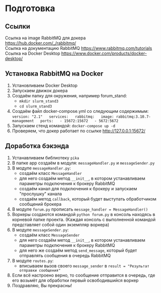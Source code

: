 # Подготовка
## Ссылки
Ссылка на image RabbitMQ для докера https://hub.docker.com/_/rabbitmq/  
Ссылка на документацию RabbitMQ https://www.rabbitmq.com/tutorials  
Ссылка на Docker Desktop https://www.docker.com/products/docker-desktop/

## Установка RabbitMQ на Docker
1. Установливаем Docker Desktop
2. Запускаем движок докера
3. Создаём папку для окружения, например forum_stand:
    - `mkdir slurm_stand3`
    - `cd slurm_stand3`
4. Создаём файл docker-compose.yml со следующим содержимым:  
   `version: "2.1"  
   services:  
     rabbitmq:  
       image: rabbitmq:3.10.7-management  
       ports:  
         - 15672:15672  
         - 5672:5672
   `
5. Запускаем стенд командой: `docker-compose up -d`
6. Проверяем, что докер работает по ссылке http://127.0.0.1:15672/

## Доработка бэкэнда
1. Устанавливаем библиотеку `pika`
2. В папке app создаём в модуля: `messageHandler.py` и `messageSender.py`
3. В модуле `messageHandler.py`:
   - создаём класс `MessageHandler`
   - для него создаём метод `__init__`, в котором устанавливаем параметры подключения к брокеру RabbitMQ
   - создаём канал для подключения к брокеру и запускаем "прослушку" канала
   - создаём метод `callback`, который будет выступать обработчиком сообщений брокера
4. В модуле `forum.py` прописать `message_handler = MessageHandler()`
5. Воркеры создаются командой `python forum.py` в консоль находясь в корневой папке проекта. (Каждая консоль с выполненной командой представляет собой один экземпляр воркера)
6. В модуле `messageSender.py`:
   - создаём класс `MessageSender`
   - для него создаём метод `__init__`, в котором устанавливаем параметры подключения к брокеру RabbitMQ
   - для него же создаём метод `send_message`, который будет отправлять сообщения в очередь RabbitMQ
7. В модуле `routes.py`:
   - вписываем вызов своего `message_sender` в `result = "Результат отправки сообщения"`
8. Если всё настроено верно, то сообщение отправится в очередь, где его возьмёт для обработки первый освободившийся воркер
9. Поздравляю, Вы прекрасны!
